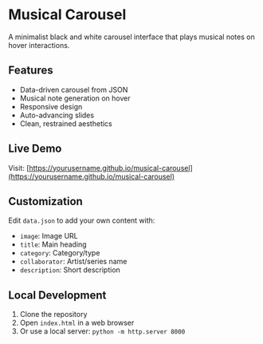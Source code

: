 # Musical Carousel

A minimalist black and white carousel interface that plays musical notes on hover interactions.

## Features
- Data-driven carousel from JSON
- Musical note generation on hover
- Responsive design
- Auto-advancing slides
- Clean, restrained aesthetics

## Live Demo
Visit: [https://yourusername.github.io/musical-carousel](https://yourusername.github.io/musical-carousel)

## Customization
Edit `data.json` to add your own content with:
- `image`: Image URL
- `title`: Main heading
- `category`: Category/type
- `collaborator`: Artist/series name
- `description`: Short description

## Local Development
1. Clone the repository
2. Open `index.html` in a web browser
3. Or use a local server: `python -m http.server 8000`